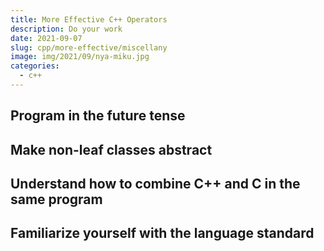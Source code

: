 ```yaml
---
title: More Effective C++ Operators
description: Do your work
date: 2021-09-07
slug: cpp/more-effective/miscellany
image: img/2021/09/nya-miku.jpg
categories:
  - c++
---
```


## Program in the future tense

## Make non-leaf classes abstract

## Understand how to combine C++ and C in the same program

## Familiarize yourself with the language standard
